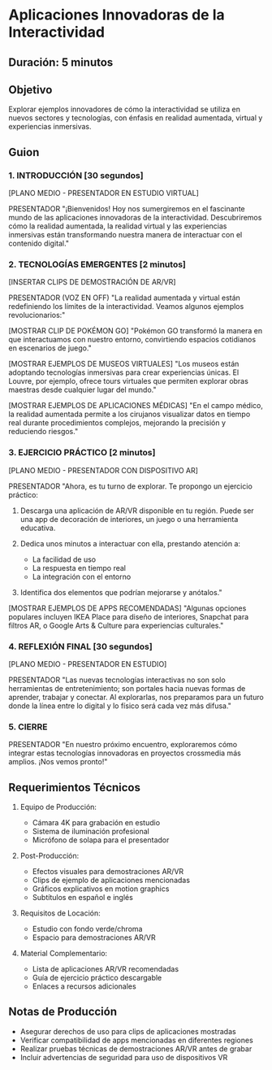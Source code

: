 # Aplicaciones Innovadoras de la Interactividad

## Duración: 5 minutos

## Objetivo
Explorar ejemplos innovadores de cómo la interactividad se utiliza en nuevos sectores y tecnologías, con énfasis en realidad aumentada, virtual y experiencias inmersivas.

## Guion

### 1. INTRODUCCIÓN [30 segundos]

[PLANO MEDIO - PRESENTADOR EN ESTUDIO VIRTUAL]

PRESENTADOR
"¡Bienvenidos! Hoy nos sumergiremos en el fascinante mundo de las aplicaciones innovadoras de la interactividad. Descubriremos cómo la realidad aumentada, la realidad virtual y las experiencias inmersivas están transformando nuestra manera de interactuar con el contenido digital."

### 2. TECNOLOGÍAS EMERGENTES [2 minutos]

[INSERTAR CLIPS DE DEMOSTRACIÓN DE AR/VR]

PRESENTADOR (VOZ EN OFF)
"La realidad aumentada y virtual están redefiniendo los límites de la interactividad. Veamos algunos ejemplos revolucionarios:"

[MOSTRAR CLIP DE POKÉMON GO]
"Pokémon GO transformó la manera en que interactuamos con nuestro entorno, convirtiendo espacios cotidianos en escenarios de juego."

[MOSTRAR EJEMPLOS DE MUSEOS VIRTUALES]
"Los museos están adoptando tecnologías inmersivas para crear experiencias únicas. El Louvre, por ejemplo, ofrece tours virtuales que permiten explorar obras maestras desde cualquier lugar del mundo."

[MOSTRAR EJEMPLOS DE APLICACIONES MÉDICAS]
"En el campo médico, la realidad aumentada permite a los cirujanos visualizar datos en tiempo real durante procedimientos complejos, mejorando la precisión y reduciendo riesgos."

### 3. EJERCICIO PRÁCTICO [2 minutos]

[PLANO MEDIO - PRESENTADOR CON DISPOSITIVO AR]

PRESENTADOR
"Ahora, es tu turno de explorar. Te propongo un ejercicio práctico:

1. Descarga una aplicación de AR/VR disponible en tu región. Puede ser una app de decoración de interiores, un juego o una herramienta educativa.

2. Dedica unos minutos a interactuar con ella, prestando atención a:
   - La facilidad de uso
   - La respuesta en tiempo real
   - La integración con el entorno

3. Identifica dos elementos que podrían mejorarse y anótalos."

[MOSTRAR EJEMPLOS DE APPS RECOMENDADAS]
"Algunas opciones populares incluyen IKEA Place para diseño de interiores, Snapchat para filtros AR, o Google Arts & Culture para experiencias culturales."

### 4. REFLEXIÓN FINAL [30 segundos]

[PLANO MEDIO - PRESENTADOR EN ESTUDIO]

PRESENTADOR
"Las nuevas tecnologías interactivas no son solo herramientas de entretenimiento; son portales hacia nuevas formas de aprender, trabajar y conectar. Al explorarlas, nos preparamos para un futuro donde la línea entre lo digital y lo físico será cada vez más difusa."

### 5. CIERRE

PRESENTADOR
"En nuestro próximo encuentro, exploraremos cómo integrar estas tecnologías innovadoras en proyectos crossmedia más amplios. ¡Nos vemos pronto!"

## Requerimientos Técnicos

1. Equipo de Producción:
   - Cámara 4K para grabación en estudio
   - Sistema de iluminación profesional
   - Micrófono de solapa para el presentador

2. Post-Producción:
   - Efectos visuales para demostraciones AR/VR
   - Clips de ejemplo de aplicaciones mencionadas
   - Gráficos explicativos en motion graphics
   - Subtítulos en español e inglés

3. Requisitos de Locación:
   - Estudio con fondo verde/chroma
   - Espacio para demostraciones AR/VR

4. Material Complementario:
   - Lista de aplicaciones AR/VR recomendadas
   - Guía de ejercicio práctico descargable
   - Enlaces a recursos adicionales

## Notas de Producción

- Asegurar derechos de uso para clips de aplicaciones mostradas
- Verificar compatibilidad de apps mencionadas en diferentes regiones
- Realizar pruebas técnicas de demostraciones AR/VR antes de grabar
- Incluir advertencias de seguridad para uso de dispositivos VR